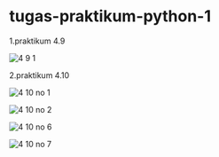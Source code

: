 # tugas-praktikum-python-1
1.praktikum 4.9

![4 9 1](https://user-images.githubusercontent.com/93032281/141802273-be1dce2e-be16-4eb2-be15-aab149bcbc5d.jpeg)

2.praktikum 4.10

![4 10 no 1](https://user-images.githubusercontent.com/93032281/141802453-e85413e0-54ff-4a36-b010-e3265ed82faf.jpeg)

![4 10 no 2](https://user-images.githubusercontent.com/93032281/141802569-6925e0b1-ba07-43cf-87eb-0c155b8dd981.jpeg)

![4 10 no 6](https://user-images.githubusercontent.com/93032281/141803317-73931e19-70c2-4235-808f-4f0c500f21ec.jpeg)

![4 10 no 7](https://user-images.githubusercontent.com/93032281/141803424-aed51717-292b-4ca7-a376-897a63db9e32.jpeg)




